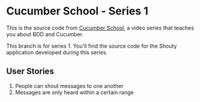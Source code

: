 Cucumber School - Series 1
==========================

This is the source code from [Cucumber School](https://cucumber.pro/school), a video series 
that teaches you about BDD and Cucumber.

This branch is for series 1. You'll find the source code for the Shouty application developed during this series.

User Stories
------------

1. People can shout messages to one another
2. Messages are only heard within a certain range


